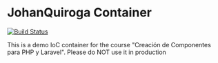# JohanQuiroga Container

[![Build Status](https://travis-ci.org/johanquiroga/container.svg?branch=master)](https://travis-ci.org/johanquiroga/container)

This is a demo IoC container for the course "Creación de Componentes para PHP y Laravel". Please do NOT use it in production